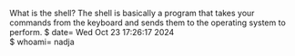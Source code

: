 What is the shell? The shell is basically a program that takes your commands from the keyboard and sends them to the operating system to perform. $ date= Wed Oct 23 17:26:17 2024  
$ whoami= nadja



